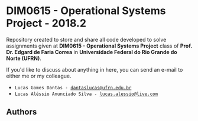 # DIM0615 - Operational Systems Project - 2018.2

Repository created to store and share all code developed to solve assignments given at <b>DIM0615 - Operational Systems
Project</b> class of <b>Prof. Dr. Edgard de Faria Correa</b> in <b>Universidade Federal do Rio Grande do Norte (UFRN)</b>.

If you'd like to discuss about anything in here, you can send an e-mail to either me or my colleague.

* <code>Lucas Gomes Dantas - dantaslucas@ufrn.edu.br</code>
* <code>Lucas Aléssio Anunciado Silva - lucas.alessio@live.com</code>

## Authors

